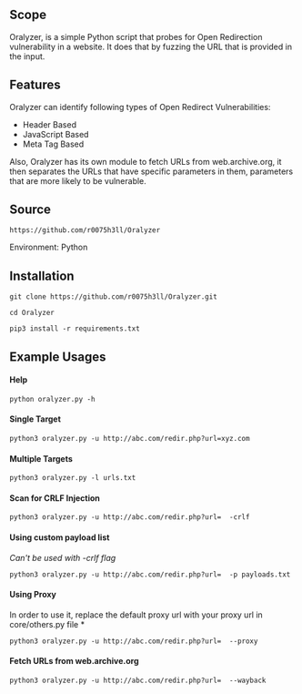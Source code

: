 ## Scope
Oralyzer, is a simple Python script that probes for Open Redirection vulnerability in a website. It does that by fuzzing the URL that is provided in the input.

## Features
Oralyzer can identify following types of Open Redirect Vulnerabilities:
- Header Based
- JavaScript Based
- Meta Tag Based  

Also, Oralyzer has its own module to fetch URLs from web.archive.org, it then separates the URLs that have specific parameters in them, parameters that are more likely to be vulnerable.


## Source
```
https://github.com/r0075h3ll/Oralyzer
```
Environment:  Python

## Installation
```
git clone https://github.com/r0075h3ll/Oralyzer.git
```

```
cd Oralyzer 
```

```
pip3 install -r requirements.txt
```


## Example Usages

#### Help
```
python oralyzer.py -h
```

#### Single Target
```
python3 oralyzer.py -u http://abc.com/redir.php?url=xyz.com
```

#### Multiple Targets
```
python3 oralyzer.py -l urls.txt
```


#### Scan for CRLF Injection
```
python3 oralyzer.py -u http://abc.com/redir.php?url=  -crlf
```

#### Using custom payload list

*Can't be used with -crlf flag*
```
python3 oralyzer.py -u http://abc.com/redir.php?url=  -p payloads.txt
```

#### Using Proxy

In order to use it, replace the default proxy url with your proxy url in core/others.py file *
```
python3 oralyzer.py -u http://abc.com/redir.php?url=  --proxy
```


#### Fetch URLs from web.archive.org

```
python3 oralyzer.py -u http://abc.com/redir.php?url=  --wayback
```
